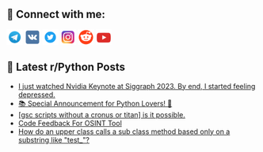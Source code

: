 ## 🔎 Connect with me:
[<img src="https://github.com/bullbesh/bullbesh/blob/main/images/Telegram.png" width="32" height="32" />](https://t.me/bullbesh)
[<img src="https://github.com/bullbesh/bullbesh/blob/main/images/VK.png" width="32" height="32" />](https://vk.com/bullbesh)
[<img src="https://github.com/bullbesh/bullbesh/blob/main/images/Twitter.png" width="32" height="32" />](https://twitter.com/bullbesh1)
[<img src="https://github.com/bullbesh/bullbesh/blob/main/images/Instagram.png" width="32" height="32" />](https://www.instagram.com/bullbesh)
[<img src="https://github.com/bullbesh/bullbesh/blob/main/images/Reddit.png" width="32" height="32" />](https://www.reddit.com/user/bullbesh)
[<img src="https://github.com/bullbesh/bullbesh/blob/main/images/YouTube.png" width="32" height="32" />](https://www.youtube.com/channel/UCtfjRs6uzgq5mfm8S06WTcg)

## 📕 Latest r/Python Posts
<!-- BLOG-POST-LIST:START -->
- [I just watched Nvidia Keynote at Siggraph 2023. By end, I started feeling depressed.](https://www.reddit.com/r/Python/comments/15zjp2s/i_just_watched_nvidia_keynote_at_siggraph_2023_by/)
- [📚 Special Announcement for Python Lovers! 🐍](https://www.reddit.com/r/Python/comments/15zjkee/special_announcement_for_python_lovers/)
- [[gsc scripts without a cronus or titan] is it possible.](https://www.reddit.com/r/Python/comments/15zhch6/gsc_scripts_without_a_cronus_or_titan_is_it/)
- [Code Feedback For OSINT Tool](https://www.reddit.com/r/Python/comments/15zhasr/code_feedback_for_osint_tool/)
- [How do an upper class calls a sub class method based only on a substring like &quot;test_&quot;?](https://www.reddit.com/r/Python/comments/15zflrz/how_do_an_upper_class_calls_a_sub_class_method/)
<!-- BLOG-POST-LIST:END -->
